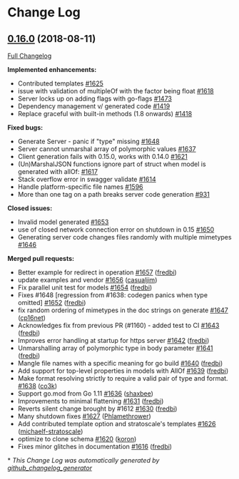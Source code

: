# Change Log

## [0.16.0](https://github.com/michalq/go-swagger/tree/0.16.0) (2018-08-11)
[Full Changelog](https://github.com/michalq/go-swagger/compare/0.15.0...0.16.0)

**Implemented enhancements:**

- Contributed templates  [\#1625](https://github.com/michalq/go-swagger/issues/1625)
- issue with validation of multipleOf with the factor being float [\#1618](https://github.com/michalq/go-swagger/issues/1618)
- Server locks up on adding flags with go-flags [\#1473](https://github.com/michalq/go-swagger/issues/1473)
- Dependency management v/ generated code [\#1419](https://github.com/michalq/go-swagger/issues/1419)
- Replace graceful with built-in methods \(1.8 onwards\) [\#1418](https://github.com/michalq/go-swagger/issues/1418)

**Fixed bugs:**

- Generate Server - panic if "type" missing [\#1648](https://github.com/michalq/go-swagger/issues/1648)
- Server cannot unmarshal array of polymorphic values [\#1637](https://github.com/michalq/go-swagger/issues/1637)
- Client generation fails with 0.15.0, works with 0.14.0 [\#1621](https://github.com/michalq/go-swagger/issues/1621)
- \(Un\)MarshalJSON functions ignore part of struct when model is generated with allOf: [\#1617](https://github.com/michalq/go-swagger/issues/1617)
- Stack overflow error in swagger validate [\#1614](https://github.com/michalq/go-swagger/issues/1614)
- Handle platform-specific file names [\#1596](https://github.com/michalq/go-swagger/issues/1596)
- More than one tag on a path breaks server code generation [\#931](https://github.com/michalq/go-swagger/issues/931)

**Closed issues:**

- Invalid model generated [\#1653](https://github.com/michalq/go-swagger/issues/1653)
- use of closed network connection error on shutdown in 0.15 [\#1650](https://github.com/michalq/go-swagger/issues/1650)
- Generating server code changes files randomly with multiple mimetypes [\#1646](https://github.com/michalq/go-swagger/issues/1646)

**Merged pull requests:**

- Better example for redirect in operation [\#1657](https://github.com/michalq/go-swagger/pull/1657) ([fredbi](https://github.com/fredbi))
- update examples and vendor [\#1656](https://github.com/michalq/go-swagger/pull/1656) ([casualjim](https://github.com/casualjim))
- Fix parallel unit test for models  [\#1654](https://github.com/michalq/go-swagger/pull/1654) ([fredbi](https://github.com/fredbi))
- Fixes \#1648 \[regression from \#1638: codegen panics when type omitted\] [\#1652](https://github.com/michalq/go-swagger/pull/1652) ([fredbi](https://github.com/fredbi))
- fix random ordering of mimetypes in the doc strings on generate [\#1647](https://github.com/michalq/go-swagger/pull/1647) ([cp16net](https://github.com/cp16net))
- Acknowledges fix from previous PR \(\#1160\) - added test to CI [\#1643](https://github.com/michalq/go-swagger/pull/1643) ([fredbi](https://github.com/fredbi))
- Improves error handling at startup for https server [\#1642](https://github.com/michalq/go-swagger/pull/1642) ([fredbi](https://github.com/fredbi))
- Unmarshalling array of polymorphic type in body parameter [\#1641](https://github.com/michalq/go-swagger/pull/1641) ([fredbi](https://github.com/fredbi))
- Mangle file names with a specific meaning for go build [\#1640](https://github.com/michalq/go-swagger/pull/1640) ([fredbi](https://github.com/fredbi))
- Add support for top-level properties in models with AllOf [\#1639](https://github.com/michalq/go-swagger/pull/1639) ([fredbi](https://github.com/fredbi))
- Make format resolving strictly to require a valid pair of type and format. [\#1638](https://github.com/michalq/go-swagger/pull/1638) ([co3k](https://github.com/co3k))
- Support go.mod from Go 1.11 [\#1636](https://github.com/michalq/go-swagger/pull/1636) ([shaxbee](https://github.com/shaxbee))
- Improvements to minimal flattening [\#1631](https://github.com/michalq/go-swagger/pull/1631) ([fredbi](https://github.com/fredbi))
- Reverts silent change brought by \#1612 [\#1630](https://github.com/michalq/go-swagger/pull/1630) ([fredbi](https://github.com/fredbi))
- Many shutdown fixes [\#1627](https://github.com/michalq/go-swagger/pull/1627) ([Phlamethrower](https://github.com/Phlamethrower))
- Add contributed template option and stratoscale's templates [\#1626](https://github.com/michalq/go-swagger/pull/1626) ([michaelf-stratoscale](https://github.com/michaelf-stratoscale))
- optimize to clone schema [\#1620](https://github.com/michalq/go-swagger/pull/1620) ([koron](https://github.com/koron))
- Fixes minor glitches in documentation [\#1616](https://github.com/michalq/go-swagger/pull/1616) ([fredbi](https://github.com/fredbi))


\* *This Change Log was automatically generated by [github_changelog_generator](https://github.com/skywinder/Github-Changelog-Generator)*
